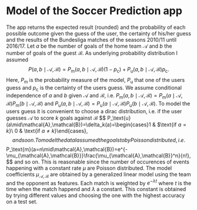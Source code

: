 # Model of the Soccer Prediction app
The app returns the expected result (rounded) and the probability of each possible outcome given the guess of the user, the certainty of his/her guess and the results of the Bundesliga matches of the seasons 2010/11 until 2016/17. Let $a$ be the number of goals of the home team $\mathcal{A}$ and $b$ the number of goals of the guest $\mathcal{B}$. As underlying probability distribution I assumed
$$
P(a,b\mid\mathcal{A},\mathcal{B})=P_{\text{m}}(a,b\mid\mathcal{A},\mathcal{B})(1-p_{\text{c}})+P_\text{u}(a,b\mid\mathcal{A},\mathcal{B})p_{\text{c}}.
$$
Here, $P_{\text{m}}$ is the probability measure of the model, $P_{\text{u}}$ that one of the users guess and $p_\text{c}$ is the certainty of the users guess. We assume conditional independence of $a$ and $b$ given $\mathcal{A}$ and $\mathcal{B}$, i.e. $P_\text{m}(a,b\mid\mathcal{A},\mathcal{B})=P_\text{m}(a\mid\mathcal{A},\mathcal{B})P_\text{m}(b\mid\mathcal{A},\mathcal{B})$ and $P_\text{u}(a,b\mid\mathcal{A},\mathcal{B})=P_\text{u}(a\mid\mathcal{A},\mathcal{B})P_\text{u}(b\mid\mathcal{A},\mathcal{B})$.
To model the users guess it is convenient to choose a dirac distribution, i.e. if the user guesses $\mathcal{A}$ to score $k$ goals against $\mathcal{B}$
$$
P_\text{u}(a\mid\mathcal{A},\mathcal{B})=\delta_k(a)=\begin{cases}1 & $\text{if $a=k$}\\ 0 & \text{if $a\neq k$}\end{cases},
$$
and so on.
To model the data I assumed the goals to by Poisson distributed, i.e.
$$
P_\text{m}(a=n\mid\mathcal{A},\mathcal{B})=e^{-\mu_{\mathcal{A},\mathcal{B}}}\frac{\mu_{\mathcal{A},\mathcal{B}}^n}{n!},
$$
and so on. This is reasonable since the number of occurences of events happening with a constant rate $\mu$ are Poisson distributed. The model coefficients $\mu_{\mathcal{A},\mathcal{B}}$ are obtained by a generalized linear model using the team and the opponent as features. Each match is weighted by $e^{-\lambda t}$ where $t$ is the time when the match happend and $\lambda$ a constant. This constant is obtained by trying different values and choosing the one with the highest accuracy on a test set.
